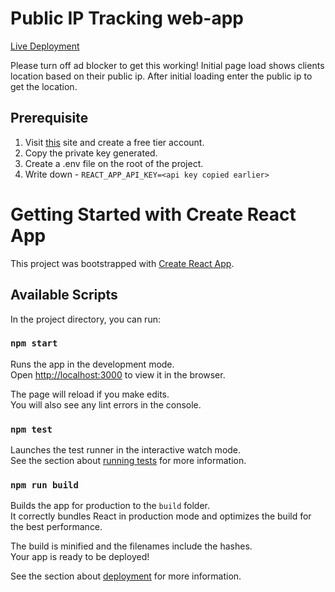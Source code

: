 # Public IP Tracking web-app

[Live Deployment](https://cranky-wilson-2c2eb7.netlify.app/)

Please turn off ad blocker to get this working!
Initial page load shows clients location based on their public ip.
After initial loading enter the public ip to get the location.

## Prerequisite

1. Visit [this](https://geo.ipify.org/) site and create a free tier account.
2. Copy the private key generated.
3. Create a .env file on the root of the project.
4. Write down -
    `REACT_APP_API_KEY=<api key copied earlier>`


# Getting Started with Create React App

This project was bootstrapped with [Create React App](https://github.com/facebook/create-react-app).

## Available Scripts

In the project directory, you can run:

### `npm start`

Runs the app in the development mode.\
Open [http://localhost:3000](http://localhost:3000) to view it in the browser.

The page will reload if you make edits.\
You will also see any lint errors in the console.

### `npm test`

Launches the test runner in the interactive watch mode.\
See the section about [running tests](https://facebook.github.io/create-react-app/docs/running-tests) for more information.

### `npm run build`

Builds the app for production to the `build` folder.\
It correctly bundles React in production mode and optimizes the build for the best performance.

The build is minified and the filenames include the hashes.\
Your app is ready to be deployed!

See the section about [deployment](https://facebook.github.io/create-react-app/docs/deployment) for more information.

